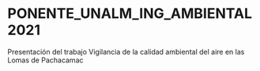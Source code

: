# PONENTE_UNALM_ING_AMBIENTAL2021
Presentación del trabajo Vigilancia de la calidad ambiental del aire en las Lomas de Pachacamac
